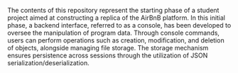 The contents of this repository represent the starting phase of a student project aimed at constructing a replica of the AirBnB platform. In this initial phase, a backend interface, referred to as a console, has been developed to oversee the manipulation of program data. Through console commands, users can perform operations such as creation, modification, and deletion of objects, alongside managing file storage. The storage mechanism ensures persistence across sessions through the utilization of JSON serialization/deserialization.

